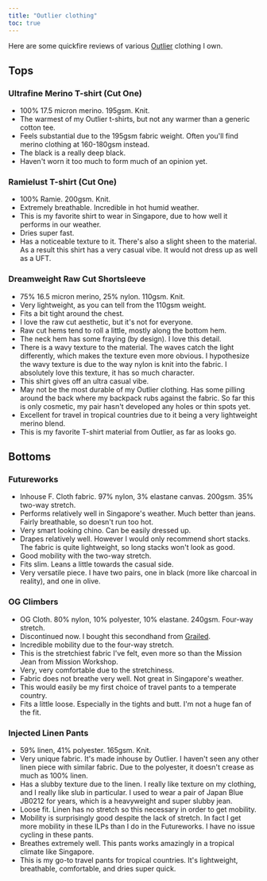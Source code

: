 ```yaml
---
title: "Outlier clothing"
toc: true
---
```


Here are some quickfire reviews of various [Outlier](https://outlier.nyc/)
clothing I own.

## Tops

### Ultrafine Merino T-shirt (Cut One)

- 100% 17.5 micron merino. 195gsm. Knit.
- The warmest of my Outlier t-shirts, but not any warmer than a generic cotton
  tee.
- Feels substantial due to the 195gsm fabric weight. Often you'll find merino
  clothing at 160-180gsm instead.
- The black is a really deep black.
- Haven't worn it too much to form much of an opinion yet.

### Ramielust T-shirt (Cut One)

- 100% Ramie. 200gsm. Knit.
- Extremely breathable. Incredible in hot humid weather.
- This is my favorite shirt to wear in Singapore, due to how well it performs
  in our weather.
- Dries super fast.
- Has a noticeable texture to it. There's also a slight sheen to the material.
  As a result this shirt has a very casual vibe. It would not dress up as well as a UFT.

### Dreamweight Raw Cut Shortsleeve

- 75% 16.5 micron merino, 25% nylon. 110gsm. Knit.
- Very lightweight, as you can tell from the 110gsm weight.
- Fits a bit tight around the chest.
- I love the raw cut aesthetic, but it's not for everyone.
- Raw cut hems tend to roll a little, mostly along the bottom hem.
- The neck hem has some fraying (by design). I love this detail.
- There is a wavy texture to the material. The waves catch the light
  differently, which makes the texture even more obvious. I hypothesize the
  wavy texture is due to the way nylon is knit into the fabric. I absolutely
  love this texture, it has so much character.
- This shirt gives off an ultra casual vibe.
- May not be the most durable of my Outlier clothing. Has some pilling around
  the back where my backpack rubs against the fabric. So far this is only
  cosmetic, my pair hasn't developed any holes or thin spots yet.
- Excellent for travel in tropical countries due to it being a very lightweight
  merino blend.
- This is my favorite T-shirt material from Outlier, as far as looks go.

## Bottoms

### Futureworks

- Inhouse F. Cloth fabric. 97% nylon, 3% elastane canvas. 200gsm. 35% two-way
  stretch.
- Performs relatively well in Singapore's weather. Much better than jeans.
  Fairly breathable, so doesn't run too hot.
- Very smart looking chino. Can be easily dressed up.
- Drapes relatively well. However I would only recommend short stacks. The fabric is
  quite lightweight, so long stacks won't look as good.
- Good mobility with the two-way stretch.
- Fits slim. Leans a little towards the casual side.
- Very versatile piece. I have two pairs, one in black (more like charcoal in
  reality), and one in olive.

### OG Climbers

- OG Cloth. 80% nylon, 10% polyester, 10% elastane. 240gsm. Four-way stretch.
- Discontinued now. I bought this secondhand from
  [Grailed](https://www.grailed.com/).
- Incredible mobility due to the four-way stretch.
- This is the stretchiest fabric I've felt, even more so than the Mission Jean
  from Mission Workshop.
- Very, very comfortable due to the stretchiness.
- Fabric does not breathe very well. Not great in Singapore's weather.
- This would easily be my first choice of travel pants to a temperate country.
- Fits a little loose. Especially in the tights and butt. I'm not a huge fan of
  the fit.

### Injected Linen Pants

- 59% linen, 41% polyester. 165gsm. Knit.
- Very unique fabric. It's made inhouse by Outlier. I haven't seen any other
  linen piece with similar fabric. Due to the polyester, it doesn't crease as
  much as 100% linen.
- Has a slubby texture due to the linen. I really like texture on my clothing,
  and I really like slub in particular. I used to wear a pair of Japan Blue
  JB0212 for years, which is a heavyweight and super slubby jean.
- Loose fit. Linen has no stretch so this necessary in order to get mobility.
- Mobility is surprisingly good despite the lack of stretch. In fact I get more
  mobility in these ILPs than I do in the Futureworks. I have no issue cycling
  in these pants.
- Breathes extremely well. This pants works amazingly in a tropical climate
  like Singapore.
- This is my go-to travel pants for tropical countries. It's lightweight,
  breathable, comfortable, and dries super quick.

